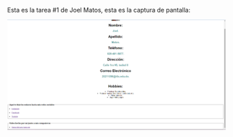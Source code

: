 Esta es la tarea #1 de Joel Matos, esta es la captura de pantalla:

![Mi captura de pantalla](Tarea.png)